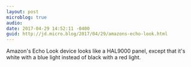 ```yaml
---
layout: post
microblog: true
audio: 
date: 2017-04-29 14:52:11 -0400
guid: http://jd.micro.blog/2017/04/29/amazons-echo-look.html
---
```

Amazon's Echo Look device looks like a HAL9000 panel, except that it's white with a blue light instead of black with a red light.
